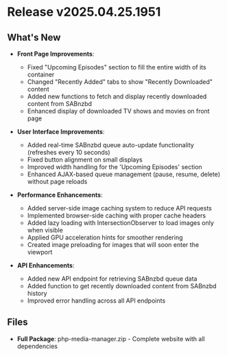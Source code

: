 # Release v2025.04.25.1951

## What's New

- **Front Page Improvements**:
  - Fixed "Upcoming Episodes" section to fill the entire width of its container
  - Changed "Recently Added" tabs to show "Recently Downloaded" content
  - Added new functions to fetch and display recently downloaded content from SABnzbd
  - Enhanced display of downloaded TV shows and movies on front page

- **User Interface Improvements**:
  - Added real-time SABnzbd queue auto-update functionality (refreshes every 10 seconds)
  - Fixed button alignment on small displays
  - Improved width handling for the 'Upcoming Episodes' section
  - Enhanced AJAX-based queue management (pause, resume, delete) without page reloads

- **Performance Enhancements**: 
  - Added server-side image caching system to reduce API requests
  - Implemented browser-side caching with proper cache headers
  - Added lazy loading with IntersectionObserver to load images only when visible
  - Applied GPU acceleration hints for smoother rendering
  - Created image preloading for images that will soon enter the viewport

- **API Enhancements**:
  - Added new API endpoint for retrieving SABnzbd queue data
  - Added function to get recently downloaded content from SABnzbd history
  - Improved error handling across all API endpoints

## Files

- **Full Package**: php-media-manager.zip - Complete website with all dependencies

